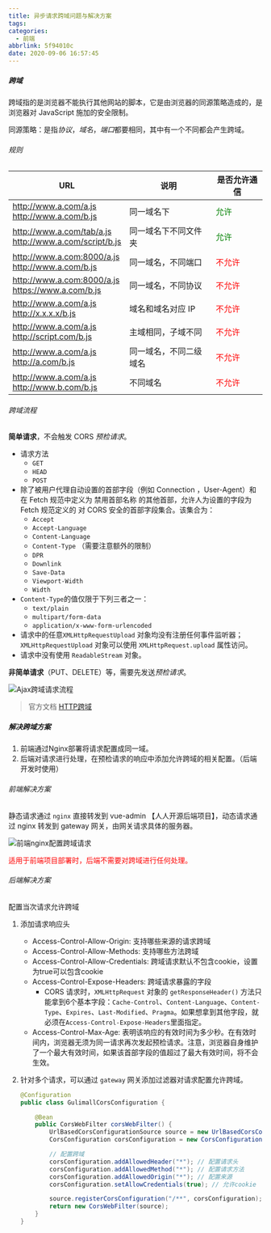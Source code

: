 ```yaml
---
title: 异步请求跨域问题与解决方案
tags:
categories:
  - 前端
abbrlink: 5f94010c
date: 2020-09-06 16:57:45
---
```


##### 跨域

跨域指的是浏览器不能执行其他网站的脚本，它是由浏览器的同源策略造成的，是浏览器对 JavaScript 施加的安全限制。

同源策略：是指*协议*，*域名*，*端口*都要相同，其中有一个不同都会产生跨域。

<!--more-->

###### 规则

| URL                                                         | 说明                   | 是否允许通信                  |
| ----------------------------------------------------------- | ---------------------- | ----------------------------- |
| http://www.a.com/a.js<br />http://www.a.com/b.js            | 同一域名下             | <font color=green>允许</font> |
| http://www.a.com/tab/a.js<br />http://www.a.com/script/b.js | 同一域名下不同文件夹   | <font color=green>允许</font> |
| http://www.a.com:8000/a.js<br />http://www.a.com/b.js       | 同一域名，不同端口     | <font color=red>不允许</font> |
| http://www.a.com:8000/a.js<br />https://www.a.com/b.js      | 同一域名，不同协议     | <font color=red>不允许</font> |
| http://www.a.com/a.js<br />http://x.x.x.x/b.js              | 域名和域名对应 IP      | <font color=red>不允许</font> |
| http://www.a.com/a.js<br />http://script.com/b.js           | 主域相同，子域不同     | <font color=red>不允许</font> |
| http://www.a.com/a.js<br />http://a.com/b.js                | 同一域名，不同二级域名 | <font color=red>不允许</font> |
| http://www.a.com/a.js<br />http://www.b.com/b.js            | 不同域名               | <font color=red>不允许</font> |

###### 跨域流程

**简单请求**，不会触发 CORS *预检请求*。

- 请求方法
  - `GET`
  - `HEAD`
  - `POST`
- 除了被用户代理自动设置的首部字段（例如 Connection ，User-Agent）和在 Fetch 规范中定义为 禁用首部名称 的其他首部，允许人为设置的字段为 Fetch 规范定义的 对 CORS 安全的首部字段集合。该集合为：
  - `Accept`
  - `Accept-Language`
  - `Content-Language`
  - `Content-Type` （需要注意额外的限制）
  - `DPR`
  - `Downlink`
  - `Save-Data`
  - `Viewport-Width`
  - `Width`
- `Content-Type`的值仅限于下列三者之一：
  - `text/plain`
  - `multipart/form-data`
  - `application/x-www-form-urlencoded`
- 请求中的任意`XMLHttpRequestUpload` 对象均没有注册任何事件监听器；`XMLHttpRequestUpload` 对象可以使用 `XMLHttpRequest.upload` 属性访问。
- 请求中没有使用 `ReadableStream` 对象。

**非简单请求**（PUT、DELETE）等，需要先发送*预检请求*。

![Ajax跨域请求流程](https://gitee.com/lao-biao/Pictures/raw/master/Ajax/%E8%B7%A8%E5%9F%9F%E6%B5%81%E7%A8%8B.png)

> 官方文档 [HTTP跨域](https://developer.mozilla.org/zh-CN/docs/Web/HTTP/Access_control_CORS)

##### 解决跨域方案

1. 前端通过Nginx部署将请求配置成同一域。
2. 后端对请求进行处理，在预检请求的响应中添加允许跨域的相关配置。（后端开发时使用）

###### 前端解决方案

静态请求通过 `nginx` 直接转发到 vue-admin 【人人开源后端项目】，动态请求通过 nginx 转发到 gateway 网关，由网关请求具体的服务器。

![前端nginx配置跨域请求](https://gitee.com/lao-biao/Pictures/raw/master/Ajax/%E5%89%8D%E7%AB%AFnginx%E4%BB%A3%E7%90%86%E8%A7%A3%E5%86%B3%E8%B7%A8%E5%9F%9F.png)

<font color=red>适用于前端项目部署时，后端不需要对跨域进行任何处理。</font>

###### 后端解决方案

配置当次请求允许跨域

1. 添加请求响应头
   - Access-Control-Allow-Origin: 支持哪些来源的请求跨域
   - Access-Control-Allow-Methods: 支持哪些方法跨域
   - Access-Control-Allow-Credentials: 跨域请求默认不包含cookie，设置为true可以包含cookie
   - Access-Control-Expose-Headers: 跨域请求暴露的字段
     - CORS 请求时，`XMLHttpRequest` 对象的 `getResponseHeader()` 方法只能拿到6个基本字段：`Cache-Control`、`Content-Language`、`Content-Type`、`Expires`、`Last-Modified`、`Pragma`。如果想拿到其他字段，就必须在`Access-Control-Expose-Headers`里面指定。
   - Access-Control-Max-Age: 表明该响应的有效时间为多少秒。在有效时间内，浏览器无须为同一请求再次发起预检请求。注意，浏览器自身维护了一个最大有效时间，如果该首部字段的值超过了最大有效时间，将不会生效。
   
2. 针对多个请求，可以通过 `gateway` 网关添加过滤器对请求配置允许跨域。

   ```java
   @Configuration
   public class GulimallCorsConfiguration {
   
       @Bean
       public CorsWebFilter corsWebFilter() {
           UrlBasedCorsConfigurationSource source = new UrlBasedCorsConfigurationSource();
           CorsConfiguration corsConfiguration = new CorsConfiguration();
   
           // 配置跨域
           corsConfiguration.addAllowedHeader("*"); // 配置请求头
           corsConfiguration.addAllowedMethod("*"); // 配置请求方法
           corsConfiguration.addAllowedOrigin("*"); // 配置来源
           corsConfiguration.setAllowCredentials(true); // 允许cookie
   
           source.registerCorsConfiguration("/**", corsConfiguration);	// 注册跨域配置
           return new CorsWebFilter(source);
       }
   }
   ```

   